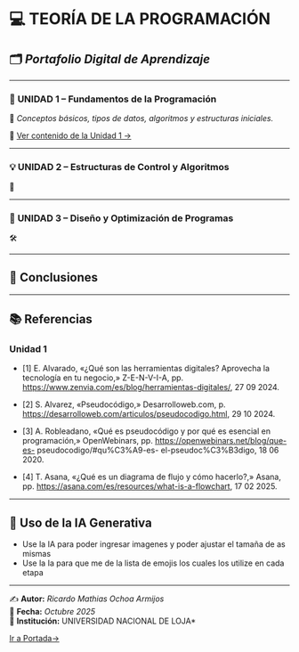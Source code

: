 # 💻 **TEORÍA DE LA PROGRAMACIÓN**  
## 🗂️ *Portafolio Digital de Aprendizaje*  

---

### 📘 **UNIDAD 1 – Fundamentos de la Programación**  
📖 *Conceptos básicos, tipos de datos, algoritmos y estructuras iniciales.*

🔗 [Ver contenido de la Unidad 1 →](Unidad1.md)

---

### 💡 **UNIDAD 2 – Estructuras de Control y Algoritmos**  
🧩 

---

### 🚀 **UNIDAD 3 – Diseño y Optimización de Programas**  
🛠️ 

---

## 🧠 **Conclusiones**  


---

## 📚 **Referencias**  

### **Unidad 1**
  -  [1]	E. Alvarado, «¿Qué son las herramientas digitales? Aprovecha la tecnología en tu negocio,»
          Z-E-N-V-I-A, pp. https://www.zenvia.com/es/blog/herramientas-digitales/, 27 09 2024.

  -  [2]	S.	Alvarez,	«Pseudocódigo,»	Desarrolloweb.com,	p. https://desarrolloweb.com/articulos/pseudocodigo.html, 29 10 2024.
  -  [3]	A. Robleadano, «Qué es pseudocódigo y por qué es esencial en programación,» OpenWebinars, pp. https://openwebinars.net/blog/que-es-                                  pseudocodigo/#qu%C3%A9-es- el-pseudoc%C3%B3digo, 18 06 2020.
  -  [4]	T.	Asana,	«¿Qué	es	un	diagrama de	flujo y	cómo	hacerlo?,»	Asana,	pp. https://asana.com/es/resources/what-is-a-flowchart, 17 02 2025.

---

## 🤖 **Uso de la IA Generativa**  
- Use la IA para poder ingresar imagenes y poder ajustar el tamaña de as mismas
- Use la Ia para que me de la lista de emojis los cuales los utilize en cada etapa
---

✍️ **Autor:** *Ricardo Mathias Ochoa Armijos*  
📅 **Fecha:** *Octubre 2025*  
📍 **Institución:** UNIVERSIDAD NACIONAL DE LOJA*

[Ir a Portada→](portada.md)
 
